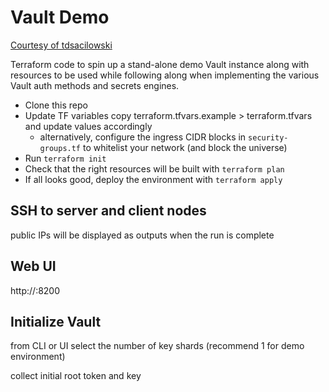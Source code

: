 # Vault Demo

[Courtesy of tdsacilowski](https://github.com/tdsacilowski/vault-demo)

Terraform code to spin up a stand-alone demo Vault instance along with resources to be used while following along when implementing the various Vault auth methods and secrets engines.

- Clone this repo
- Update TF variables copy terraform.tfvars.example > terraform.tfvars and update values accordingly
	- alternatively, configure the ingress CIDR blocks in `security-groups.tf` to whitelist your network (and block the universe)
- Run `terraform init`
- Check that the right resources will be built with `terraform plan`
- If all looks good, deploy the environment with `terraform apply`

## SSH to server and client nodes

public IPs will be displayed as outputs when the run is complete

## Web UI

http://<public IP address of server>:8200

## Initialize Vault

from CLI or UI select the number of key shards (recommend 1 for demo environment)

collect initial root token and key